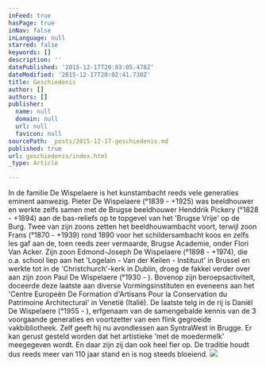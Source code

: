 ```yaml
---
inFeed: true
hasPage: true
inNav: false
inLanguage: null
starred: false
keywords: []
description: ''
datePublished: '2015-12-17T20:03:05.478Z'
dateModified: '2015-12-17T20:02:41.730Z'
title: Geschiedenis
author: []
authors: []
publisher:
  name: null
  domain: null
  url: null
  favicon: null
sourcePath: _posts/2015-12-17-geschiedenis.md
published: true
url: geschiedenis/index.html
_type: Article

---
```

In de familie De Wispelaere is het kunstambacht reeds vele generaties eminent aanwezig. 
Pieter De Wispelaere (°1839 - +1925) was beeldhouwer en werkte zelfs samen met de Brugse beeldhouwer Henddrik Pickery (°1828 - +1894) aan de bas-reliefs op te topgevel van het 'Brugse Vrije' op de Burg.
Twee van zijn zoons zetten het beeldhouwambacht voort, terwijl zoon Frans (°1870 - +1939) rond 1890 voor het schildersambacht koos en zelfs les gaf aan de, toen reeds zeer vermaarde, Brugse Academie, onder Flori Van Acker. Zijn zoon Edmond-Joseph De Wispelaere (°1898 - +1974), die o.a. school liep aan het 'Logelain - Van der Keilen - Instituut' in Brussel en werkte tot in de 'Christchurch'-kerk in Dublin, droeg de fakkel verder over aan zijn zoon Paul De Wispelaere (°1930 - ).
Bovenop zijn beroepsactiviteit, doceerde deze laatste aan diverse Vormingsinstituten en eveneens aan het 'Centre Europeën De Formation d'Artisans Pour la Conservation du Patrimoine Architectural' in Venetië (Italië). 
De laatste telg in de rij is Daniël De Wispelaere (°1955 - ), erfgenaam van de samengebalde kennis van de 3 voorgaande generaties en voortzetter van een flink gegroeide vakbibliotheek. Zelf geeft hij nu avondlessen aan SyntraWest in Brugge. Er kan gerust gesteld worden dat het artistieke 'met de moedermelk' meegegeven wordt. En daar zijn zij dan ook heel fier op. De traditie houdt dus reeds meer van 110 jaar stand en is nog steeds bloeiend.
![](https://the-grid-user-content.s3-us-west-2.amazonaws.com/a6188350-aa99-4e65-9b5d-35c197e87277.jpg)
